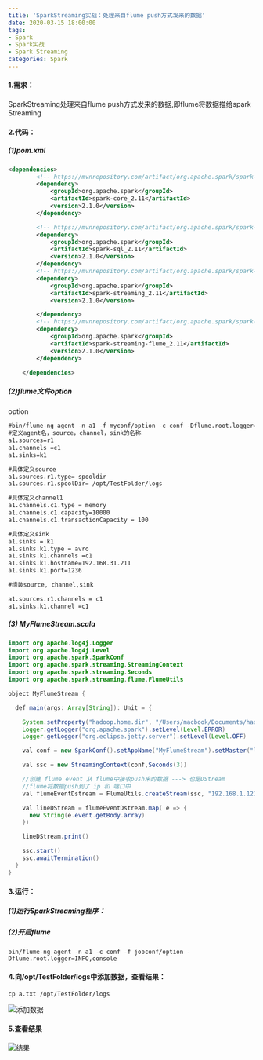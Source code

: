 ```yaml
---
title: 'SparkStreaming实战：处理来自flume push方式发来的数据'
date: 2020-03-15 18:00:00
tags: 
- Spark
- Spark实战
- Spark Streaming
categories: Spark
---
```


#### 1.需求：
SparkStreaming处理来自flume push方式发来的数据,即flume将数据推给spark Streaming

#### 2.代码：
##### (1)pom.xml
```xml
<dependencies>
        <!-- https://mvnrepository.com/artifact/org.apache.spark/spark-core -->
        <dependency>
            <groupId>org.apache.spark</groupId>
            <artifactId>spark-core_2.11</artifactId>
            <version>2.1.0</version>
        </dependency>

        <!-- https://mvnrepository.com/artifact/org.apache.spark/spark-sql -->
        <dependency>
            <groupId>org.apache.spark</groupId>
            <artifactId>spark-sql_2.11</artifactId>
            <version>2.1.0</version>
        </dependency>
        <!-- https://mvnrepository.com/artifact/org.apache.spark/spark-streaming -->
        <dependency>
            <groupId>org.apache.spark</groupId>
            <artifactId>spark-streaming_2.11</artifactId>
            <version>2.1.0</version>

        </dependency>
        <!-- https://mvnrepository.com/artifact/org.apache.spark/spark-streaming-flume -->
        <dependency>
            <groupId>org.apache.spark</groupId>
            <artifactId>spark-streaming-flume_2.11</artifactId>
            <version>2.1.0</version>
        </dependency>

    </dependencies>
```
##### (2)flume文件option
option
```txt
#bin/flume-ng agent -n a1 -f myconf/option -c conf -Dflume.root.logger=INFO,console
#定义agent名，source，channel，sink的名称
a1.sources=r1
a1.channels =c1
a1.sinks=k1

#具体定义source
a1.sources.r1.type= spooldir
a1.sources.r1.spoolDir= /opt/TestFolder/logs

#具体定义channel1
a1.channels.c1.type = memory
a1.channels.c1.capacity=10000
a1.channels.c1.transactionCapacity = 100

#具体定义sink
a1.sinks = k1
a1.sinks.k1.type = avro
a1.sinks.k1.channels =c1
a1.sinks.k1.hostname=192.168.31.211
a1.sinks.k1.port=1236

#组装source, channel,sink

a1.sources.r1.channels = c1
a1.sinks.k1.channel =c1
```
##### (3) MyFlumeStream.scala
```java
import org.apache.log4j.Logger
import org.apache.log4j.Level
import org.apache.spark.SparkConf
import org.apache.spark.streaming.StreamingContext
import org.apache.spark.streaming.Seconds
import org.apache.spark.streaming.flume.FlumeUtils

object MyFlumeStream {

  def main(args: Array[String]): Unit = {

    System.setProperty("hadoop.home.dir", "/Users/macbook/Documents/hadoop/hadoop-2.8.4")
    Logger.getLogger("org.apache.spark").setLevel(Level.ERROR)
    Logger.getLogger("org.eclipse.jetty.server").setLevel(Level.OFF)

    val conf = new SparkConf().setAppName("MyFlumeStream").setMaster("local[2]")

    val ssc = new StreamingContext(conf,Seconds(3))

    //创建 flume event 从 flume中接收push来的数据 ---> 也是DStream
    //flume将数据push到了 ip 和 端口中
    val flumeEventDstream = FlumeUtils.createStream(ssc, "192.168.1.121", 1236)

    val lineDStream = flumeEventDstream.map( e => {
      new String(e.event.getBody.array)
    })

    lineDStream.print()

    ssc.start()
    ssc.awaitTermination()
  }
}
```
#### 3.运行：
##### (1)运行SparkStreaming程序：
##### (2)开启flume
```shell
bin/flume-ng agent -n a1 -c conf -f jobconf/option -Dflume.root.logger=INFO,console
```

#### 4.向/opt/TestFolder/logs中添加数据，查看结果：

```shell
cp a.txt /opt/TestFolder/logs
```
![添加数据](https://imgconvert.csdnimg.cn/aHR0cHM6Ly91cGxvYWQtaW1hZ2VzLmppYW5zaHUuaW8vdXBsb2FkX2ltYWdlcy80MzkxNDA3LWU0ZjFmZjcxNDA4YmE0OWQucG5n?x-oss-process=image/format,png)
#### 5.查看结果
![结果](https://imgconvert.csdnimg.cn/aHR0cHM6Ly91cGxvYWQtaW1hZ2VzLmppYW5zaHUuaW8vdXBsb2FkX2ltYWdlcy80MzkxNDA3LTg3NjUxMjg1MDE2YmQ0MWYucG5n?x-oss-process=image/format,png)
